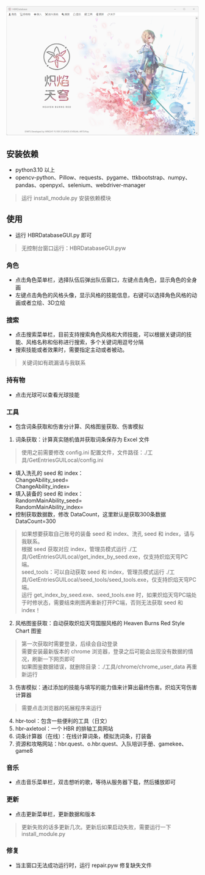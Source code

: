 
![Image text](https://github.com/CCELEND/HBRDatabase/blob/main/show/show.png)

## 安装依赖

* python3.10 以上  
* opencv-python、Pillow、requests、pygame、ttkbootstrap、numpy、pandas、openpyxl、selenium、webdriver-manager
>运行 install_module.py 安装依赖模块

## 使用

* 运行 HBRDatabaseGUI.py 即可
>无控制台窗口运行：HBRDatabaseGUI.pyw

### 角色

* 点击角色菜单栏，选择队伍后弹出队伍窗口，左键点击角色，显示角色的全身画
* 左键点击角色的风格头像，显示风格的技能信息，右键可以选择角色风格的动画或者立绘、3D立绘

### 搜索

* 点击搜索菜单栏，目前支持搜索角色风格和大师技能，可以根据关键词的技能、风格名称和俗称进行搜索，多个关键词用逗号分隔  
* 搜索技能或者效果时，需要指定主动或者被动。
>关键词如有疏漏请与我联系

### 持有物

* 点击光球可以查看光球技能

### 工具

* 包含词条获取和伤害分计算、风格图鉴获取、伤害模拟   
1. 词条获取：计算真实随机值并获取词条保存为 Excel 文件  
>使用之前需要修改 config.ini 配置文件，文件路径：./工具/GetEntriesGUILocal/config.ini   
* 填入洗孔的 seed 和 index：  
	ChangeAbility_seed=  
	ChangeAbility_index=  
* 填入装备的 seed 和 index：  
	RandomMainAbility_seed=  
	RandomMainAbility_index=  
* 控制获取数据数，修改 DataCount，这里默认是获取300条数据  
	DataCount=300  
>如果想要获取自己账号的装备 seed 和 index、洗孔 seed 和 index，请与我联系。  
>根据 seed 获取对应 index，管理员模式运行 ./工具/GetEntriesGUILocal/get_index_by_seed.exe，仅支持炽焰天穹PC端。    
>seed_tools：可以自动获取 seed 和 index，管理员模式运行 ./工具/GetEntriesGUILocal/seed_tools/seed_tools.exe，仅支持炽焰天穹PC端。  
>运行 get_index_by_seed.exe、seed_tools.exe 时，如果炽焰天穹PC端处于时修状态，需要结束刷图再重新打开PC端，否则无法获取 seed 和 index！
2. 风格图鉴获取：自动获取炽焰天穹国服风格的 Heaven Burns Red Style Chart 图鉴
>第一次获取时需要登录，后续会自动登录    
>需要安装最新版本的 chrome 浏览器，登录之后可能会出现没有数据的情况，刷新一下网页即可  
>如果图鉴数据错误，就删除目录：./工具/chrome/chrome_user_data 再重新运行    
3. 伤害模拟：通过添加的技能与填写的能力值来计算出最终伤害。炽焰天穹伤害计算器  
>需要点击浏览器的拓展程序来运行  
4. hbr-tool：包含一些便利的工具（日文）  
5. hbr-axletool：一个 HBR 的排轴工具网站  
6. 词条计算器（在线）：在线计算词条，模拟洗词条，打装备  
7. 资源和攻略网站：hbr.quest、o.hbr.quest、入队培训手册、gamekee、game8

### 音乐

* 点击音乐菜单栏，双击想听的歌，等待从服务器下载，然后播放即可

### 更新

* 点击更新菜单栏，更新数据和版本
>更新失败的话多更新几次。更新后如果启动失败，需要运行一下 install_module.py

### 修复

* 当主窗口无法成功运行时，运行 repair.pyw 修复缺失文件

